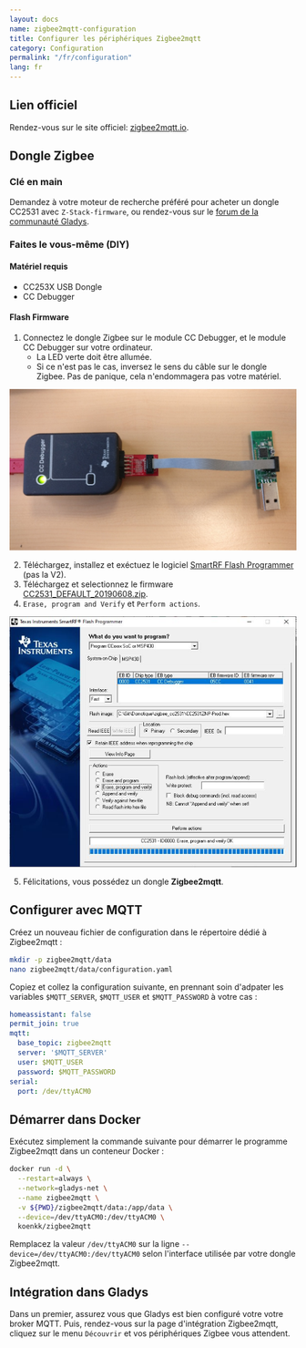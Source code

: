 ```yaml
---
layout: docs
name: zigbee2mqtt-configuration
title: Configurer les périphériques Zigbee2mqtt
category: Configuration
permalink: "/fr/configuration"
lang: fr
---
```


## Lien officiel

Rendez-vous sur le site officiel: [zigbee2mqtt.io](https://www.zigbee2mqtt.io/).

## Dongle Zigbee

### Clé en main

Demandez à votre moteur de recherche préféré pour acheter un dongle CC2531 avec `Z-Stack-firmware`, ou rendez-vous sur le [forum de la communauté Gladys](https://community.gladysassistant.com/t/v4-integration-zigbee2mqtt/5009/6).

### Faites le vous-même (DIY)

#### Matériel requis

- CC253X USB Dongle
- CC Debugger

#### Flash Firmware

1. Connectez le dongle Zigbee sur le module CC Debugger, et le module CC Debugger sur votre ordinateur.
   - La LED verte doit être allumée.
   - Si ce n'est pas le cas, inversez le sens du câble sur le dongle Zigbee. Pas de panique, cela n'endommagera pas votre matériel.
<img src="/assets/image/configuration/zigbee2mqtt/plug_CC-debugger.jpg" alt="Flash" class="img-responsive" width="600" />

2. Téléchargez, installez et exéctuez le logiciel [SmartRF Flash Programmer](http://www.ti.com/tool/flash-programmer) (pas la V2).
3. Téléchargez et selectionnez le firmware [CC2531_DEFAULT_20190608.zip](https://github.com/Koenkk/Z-Stack-firmware/raw/master/coordinator/Z-Stack_Home_1.2/bin/default/CC2531_DEFAULT_20190608.zip).
4. `Erase, program and Verify` et `Perform actions`.
<img src="/assets/image/configuration/zigbee2mqtt/SmartRF_Flash.jpg" alt="Flash" class="img-responsive" width="600" />

5. Félicitations, vous possédez un dongle **Zigbee2mqtt**.

## Configurer avec MQTT

Créez un nouveau fichier de configuration dans le répertoire dédié à Zigbee2mqtt :
```sh
mkdir -p zigbee2mqtt/data
nano zigbee2mqtt/data/configuration.yaml
```

Copiez et collez la configuration suivante, en prennant soin d'adpater les variables `$MQTT_SERVER`, `$MQTT_USER` et `$MQTT_PASSWORD` à votre cas :
```yaml
homeassistant: false
permit_join: true
mqtt:
  base_topic: zigbee2mqtt
  server: '$MQTT_SERVER'
  user: $MQTT_USER
  password: $MQTT_PASSWORD
serial:
  port: /dev/ttyACM0
```

## Démarrer dans Docker

Exécutez simplement la commande suivante pour démarrer le programme Zigbee2mqtt dans un conteneur Docker :
```sh
docker run -d \
  --restart=always \
  --network=gladys-net \
  --name zigbee2mqtt \
  -v ${PWD}/zigbee2mqtt/data:/app/data \
  --device=/dev/ttyACM0:/dev/ttyACM0 \
  koenkk/zigbee2mqtt
```

Remplacez la valeur `/dev/ttyACM0` sur la ligne `--device=/dev/ttyACM0:/dev/ttyACM0` selon l'interface utilisée par votre dongle Zigbee2mqtt.

## Intégration dans Gladys

Dans un premier, assurez vous que Gladys est bien configuré votre votre broker MQTT.
Puis, rendez-vous sur la page d'intégration Zigbee2mqtt, cliquez sur le menu `Découvrir` et vos périphériques Zigbee vous attendent.
